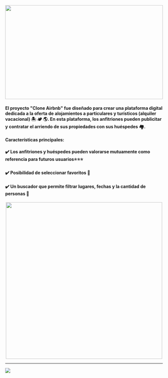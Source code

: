 <img align="center" width="100%"  height="300px" src="https://logodownload.org/wp-content/uploads/2016/10/airbnb-logo-0.png">

<!-- <h4> El proyecto "Clone Airbnb" fue diseñada para realizar una plataforma digital dedicada a la oferta de alojamientos a particulares y turísticos (alquiler vacacional) 🏝 🏕 🌎 mediante la cual los anfitriones pueden publicitar y contratar el arriendo de sus propiedades con sus huéspedes 🏘.
✔️ Los anfitriones y huéspedes pueden valorarse mutuamente como referencia para futuros usuarios⭐⭐⭐
✔️ Seleccionar favoritos 🖤
✔️ Buscador para filtrar lugares, fecha, cantidad de personas 🔎</h4> -->
<h4>El proyecto "Clone Airbnb" fue diseñado para crear una plataforma digital dedicada a la oferta de alojamientos a particulares y turísticos (alquiler vacacional) 🏝 🏕 🌎. En esta plataforma, los anfitriones pueden publicitar y contratar el arriendo de sus propiedades con sus huéspedes 🏘.</h4>

<h4>Características principales:</h4>
<h4>✔️ Los anfitriones y huéspedes pueden valorarse mutuamente como referencia para futuros usuarios⭐⭐⭐</h4>
<h4>✔️ Posibilidad de seleccionar favoritos 🖤</h4>
<h4>✔️ Un buscador que permite filtrar lugares, fechas y la cantidad de personas 🔎</h4>


<p align="center" ><img width="500px" height="500px" align="center"src="https://media.tenor.com/td_EA9TfVnsAAAAC/room.gif"></p> 

<hr/>

<img align="center" src="https://res.cloudinary.com/desr2crlz/image/upload/v1698208753/paginaVista_cjonyr.png">
